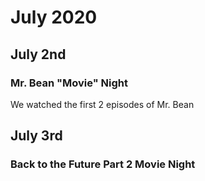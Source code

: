 # July 2020

## July 2nd
### Mr. Bean "Movie" Night
We watched the first 2 episodes of Mr. Bean

## July 3rd
### Back to the Future Part 2 Movie Night

